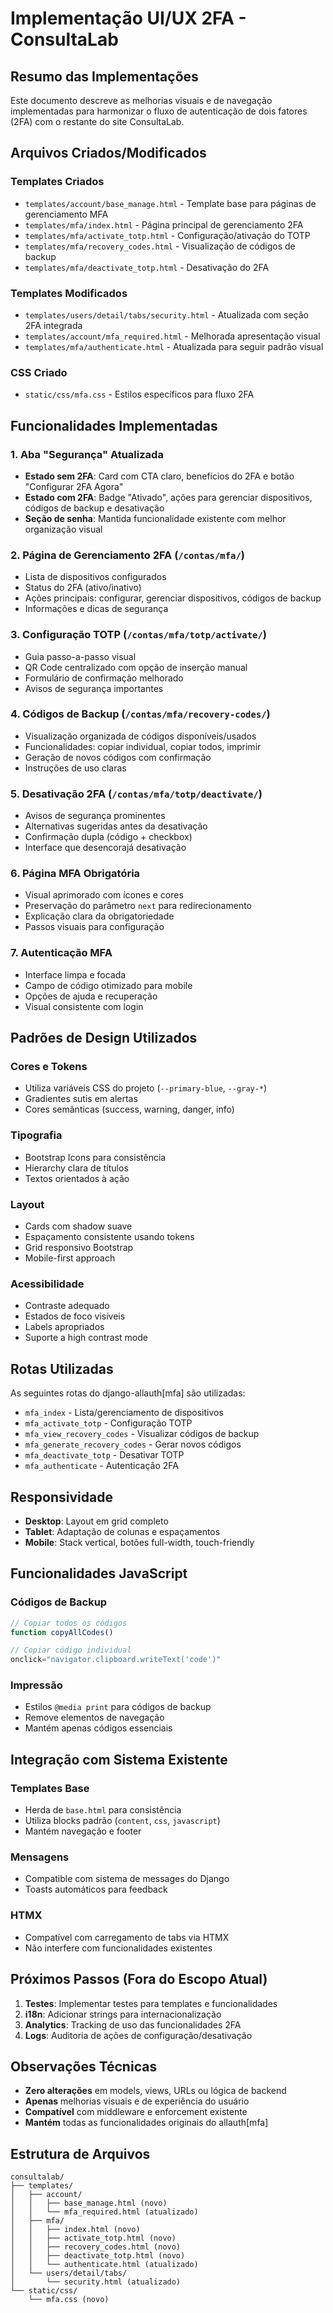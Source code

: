 # Implementação UI/UX 2FA - ConsultaLab

## Resumo das Implementações

Este documento descreve as melhorias visuais e de navegação implementadas para harmonizar o fluxo de autenticação de dois fatores (2FA) com o restante do site ConsultaLab.

## Arquivos Criados/Modificados

### Templates Criados
- `templates/account/base_manage.html` - Template base para páginas de gerenciamento MFA
- `templates/mfa/index.html` - Página principal de gerenciamento 2FA
- `templates/mfa/activate_totp.html` - Configuração/ativação do TOTP
- `templates/mfa/recovery_codes.html` - Visualização de códigos de backup
- `templates/mfa/deactivate_totp.html` - Desativação do 2FA

### Templates Modificados
- `templates/users/detail/tabs/security.html` - Atualizada com seção 2FA integrada
- `templates/account/mfa_required.html` - Melhorada apresentação visual
- `templates/mfa/authenticate.html` - Atualizada para seguir padrão visual

### CSS Criado
- `static/css/mfa.css` - Estilos específicos para fluxo 2FA

## Funcionalidades Implementadas

### 1. Aba "Segurança" Atualizada
- **Estado sem 2FA**: Card com CTA claro, benefícios do 2FA e botão "Configurar 2FA Agora"
- **Estado com 2FA**: Badge "Ativado", ações para gerenciar dispositivos, códigos de backup e desativação
- **Seção de senha**: Mantida funcionalidade existente com melhor organização visual

### 2. Página de Gerenciamento 2FA (`/contas/mfa/`)
- Lista de dispositivos configurados
- Status do 2FA (ativo/inativo)
- Ações principais: configurar, gerenciar dispositivos, códigos de backup
- Informações e dicas de segurança

### 3. Configuração TOTP (`/contas/mfa/totp/activate/`)
- Guia passo-a-passo visual
- QR Code centralizado com opção de inserção manual
- Formulário de confirmação melhorado
- Avisos de segurança importantes

### 4. Códigos de Backup (`/contas/mfa/recovery-codes/`)
- Visualização organizada de códigos disponíveis/usados
- Funcionalidades: copiar individual, copiar todos, imprimir
- Geração de novos códigos com confirmação
- Instruções de uso claras

### 5. Desativação 2FA (`/contas/mfa/totp/deactivate/`)
- Avisos de segurança prominentes
- Alternativas sugeridas antes da desativação
- Confirmação dupla (código + checkbox)
- Interface que desencorajá desativação

### 6. Página MFA Obrigatória
- Visual aprimorado com ícones e cores
- Preservação do parâmetro `next` para redirecionamento
- Explicação clara da obrigatoriedade
- Passos visuais para configuração

### 7. Autenticação MFA
- Interface limpa e focada
- Campo de código otimizado para mobile
- Opções de ajuda e recuperação
- Visual consistente com login

## Padrões de Design Utilizados

### Cores e Tokens
- Utiliza variáveis CSS do projeto (`--primary-blue`, `--gray-*`)
- Gradientes sutis em alertas
- Cores semânticas (success, warning, danger, info)

### Tipografia
- Bootstrap Icons para consistência
- Hierarchy clara de títulos
- Textos orientados à ação

### Layout
- Cards com shadow suave
- Espaçamento consistente usando tokens
- Grid responsivo Bootstrap
- Mobile-first approach

### Acessibilidade
- Contraste adequado
- Estados de foco visíveis
- Labels apropriados
- Suporte a high contrast mode

## Rotas Utilizadas

As seguintes rotas do django-allauth[mfa] são utilizadas:
- `mfa_index` - Lista/gerenciamento de dispositivos
- `mfa_activate_totp` - Configuração TOTP
- `mfa_view_recovery_codes` - Visualizar códigos de backup
- `mfa_generate_recovery_codes` - Gerar novos códigos
- `mfa_deactivate_totp` - Desativar TOTP
- `mfa_authenticate` - Autenticação 2FA

## Responsividade

- **Desktop**: Layout em grid completo
- **Tablet**: Adaptação de colunas e espaçamentos
- **Mobile**: Stack vertical, botões full-width, touch-friendly

## Funcionalidades JavaScript

### Códigos de Backup
```javascript
// Copiar todos os códigos
function copyAllCodes()

// Copiar código individual
onclick="navigator.clipboard.writeText('code')"
```

### Impressão
- Estilos `@media print` para códigos de backup
- Remove elementos de navegação
- Mantém apenas códigos essenciais

## Integração com Sistema Existente

### Templates Base
- Herda de `base.html` para consistência
- Utiliza blocks padrão (`content`, `css`, `javascript`)
- Mantém navegação e footer

### Mensagens
- Compatible com sistema de messages do Django
- Toasts automáticos para feedback

### HTMX
- Compatível com carregamento de tabs via HTMX
- Não interfere com funcionalidades existentes

## Próximos Passos (Fora do Escopo Atual)

1. **Testes**: Implementar testes para templates e funcionalidades
2. **i18n**: Adicionar strings para internacionalização
3. **Analytics**: Tracking de uso das funcionalidades 2FA
4. **Logs**: Auditoria de ações de configuração/desativação

## Observações Técnicas

- **Zero alterações** em models, views, URLs ou lógica de backend
- **Apenas** melhorias visuais e de experiência do usuário
- **Compatível** com middleware e enforcement existente
- **Mantém** todas as funcionalidades originais do allauth[mfa]

## Estrutura de Arquivos

```
consultalab/
├── templates/
│   ├── account/
│   │   ├── base_manage.html (novo)
│   │   └── mfa_required.html (atualizado)
│   ├── mfa/
│   │   ├── index.html (novo)
│   │   ├── activate_totp.html (novo)
│   │   ├── recovery_codes.html (novo)
│   │   ├── deactivate_totp.html (novo)
│   │   └── authenticate.html (atualizado)
│   └── users/detail/tabs/
│       └── security.html (atualizado)
└── static/css/
    └── mfa.css (novo)
```
